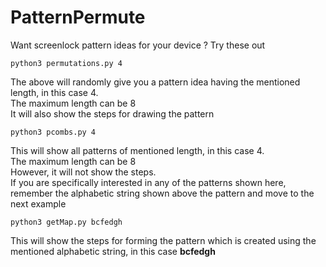# PatternPermute
Want screenlock pattern ideas for your device ? Try these out


```
python3 permutations.py 4
```
The above will randomly give you a pattern idea having the mentioned length, in this case 4. <br>
The maximum length can be 8<br>
It will also show the steps for drawing the pattern<br>


```
python3 pcombs.py 4
```
This will show all patterns of mentioned length, in  this case 4.<br>
The maximum length can be 8<br>
However, it will not show the steps. <br>
If you are specifically interested in any of the patterns shown here, remember the alphabetic string shown above the pattern
and move to the next example


```
python3 getMap.py bcfedgh
```
This will show the steps for forming the pattern which is created using the mentioned alphabetic string, in this case **bcfedgh**
